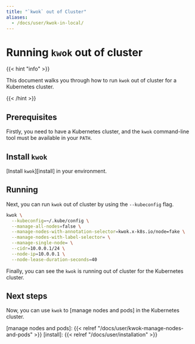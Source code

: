 ```yaml
---
title: "`kwok` out of Cluster"
aliases:
  - /docs/user/kwok-in-local/
---
```


# Running `kwok` out of cluster

{{< hint "info" >}}

This document walks you through how to run `kwok` out of cluster for a Kubernetes cluster.

{{< /hint >}}

## Prerequisites

Firstly, you need to have a Kubernetes cluster, and the `kwok` command-line tool must be available in your `PATH`.

## Install `kwok`

[Install `kwok`][install] in your environment.

## Running

Next, you can run `kwok` out of cluster by using the `--kubeconfig` flag.

```bash
kwok \
  --kubeconfig=~/.kube/config \
  --manage-all-nodes=false \
  --manage-nodes-with-annotation-selector=kwok.x-k8s.io/node=fake \
  --manage-nodes-with-label-selector= \
  --manage-single-node= \
  --cidr=10.0.0.1/24 \
  --node-ip=10.0.0.1 \
  --node-lease-duration-seconds=40
```

Finally, you can see the `kwok` is running out of cluster for the Kubernetes cluster.

## Next steps

Now, you can use `kwok` to [manage nodes and pods] in the Kubernetes cluster.

[manage nodes and pods]: {{< relref "/docs/user/kwok-manage-nodes-and-pods" >}}
[install]: {{< relref "/docs/user/installation" >}}
